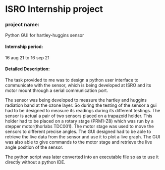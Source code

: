 # ISRO Internship project

### project name: 

Python GUI for hartley-huggins sensor

#### Internship period: 
16 aug 21 to 16 sep 21

#### Detailed Description:
The task provided to me was to design a python user interface to communicate with the sensor, which is being developed at ISRO and its motor mount through a serial communication port. 

The sensor was being developed to measure the hartley and huggins radiation band at the ozone layer. So during the testing of the sensor a gui had to be designed to measure its readings during its different testings. The sensor is actual a pair of two sensors placed on a trapazoid holder. This holder had to be placed on a rotary stage (PRM1-Z8) which was run by a stepper motor(thorlabs TDC001). The motor stage was used to move the sensors to different precise angles. The GUI designed had to be able to retrieve the live data from the sensor and use it to plot a live graph. The GUI was also able to give commands to the motor stage and retrieve the live angle position of the sensor.

The python script was later converted into an executable file so as to use it directly without a python IDE.
